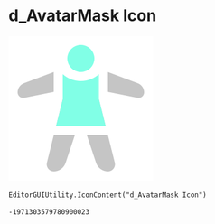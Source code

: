 # d_AvatarMask Icon
![](/img/d_AvatarMask%20Icon.png)

``` CSharp
EditorGUIUtility.IconContent("d_AvatarMask Icon")
```
```
-1971303579780900023
```
